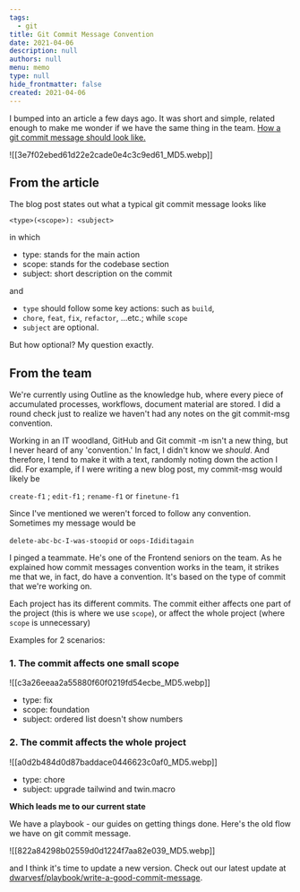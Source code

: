 ```yaml
---
tags: 
  - git
title: Git Commit Message Convention
date: 2021-04-06
description: null
authors: null
menu: memo
type: null
hide_frontmatter: false
created: 2021-04-06
---
```


I bumped into an article a few days ago. It was short and simple, related enough to make me wonder if we have the same thing in the team. [How a git commit message should look like.](https://dev.to/i5han3/git-commit-message-convention-that-you-can-follow-1709)

![[3e7f02ebed61d22e2cade0e4c3c9ed61_MD5.webp]]

## From the article
The blog post states out what a typical git commit message looks like

```plain_text
<type>(<scope>): <subject>
```

in which

* type: stands for the main action
* scope: stands for the codebase section
* subject: short description on the commit

and

* `type` should follow some key actions: such as `build`,
* `chore`, `feat`, `fix`, `refactor`, ...etc.; while `scope`
* `subject` are optional.

But how optional? My question exactly.

## From the team
We're currently using Outline as the knowledge hub, where every piece of accumulated processes, workflows, document material are stored. I did a round check just to realize we haven't had any notes on the git commit-msg convention.

Working in an IT woodland, GitHub and Git commit -m isn't a new thing, but I never heard of any 'convention.' In fact, I didn't know we *should*. And therefore, I tend to make it with a text, randomly noting down the action I did. For example, if I were writing a new blog post, my commit-msg would likely be

`create-f1` ; `edit-f1` ; `rename-f1` or `finetune-f1`

Since I've mentioned we weren't forced to follow any convention. Sometimes my message would be

`delete-abc-bc-I-was-stoopid` or `oops-Ididitagain`

I pinged a teammate. He's one of the Frontend seniors on the team. As he explained how commit messages convention works in the team, it strikes me that we, in fact, do have a convention. It's based on the type of commit that we're working on.

Each project has its different commits. The commit either affects one part of the project (this is where we use `scope`), or affect the whole project (where `scope` is unnecessary)

Examples for 2 scenarios:

### 1. The commit affects one small scope
![[c3a26eeaa2a55880f60f0219fd54ecbe_MD5.webp]]

* type: fix
* scope: foundation
* subject: ordered list doesn't show numbers

### 2. The commit affects the whole project
![[a0d2b484d0d87baddace0446623c0af0_MD5.webp]]

* type: chore
* subject: upgrade tailwind and twin.macro

**Which leads me to our current state**

We have a playbook - our guides on getting things done. Here's the old flow we have on git commit message.

![[822a84298b02559d0d1224f7aa82e039_MD5.webp]]

and I think it's time to update a new version. Check out our latest update at [dwarvesf/playbook/write-a-good-commit-message](https://github.com/dwarvesf/playbook/blob/master/engineering/git.md#write-a-good-commit-message).

